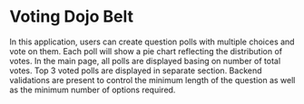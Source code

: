 <h1> Voting Dojo Belt</h1>
<p>In this application, users can create question polls with multiple choices and vote on them. Each poll will show a pie chart reflecting the distribution of votes.
In the main page, all polls are displayed basing on number of total votes. Top 3 voted polls are displayed in separate section. Backend validations are present to control the minimum 
length of the question as well as the minimum number of options required.
</p>
